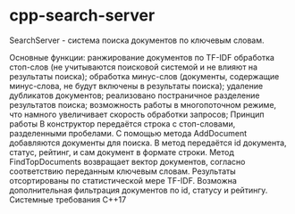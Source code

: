 # cpp-search-server
SearchServer - система поиска документов по ключевым словам.

Основные функции:
ранжирование документов по TF-IDF
обработка стоп-слов (не учитываются поисковой системой и не влияют на результаты поиска);
обработка минус-слов (документы, содержащие минус-слова, не будут включены в результаты поиска);
удаление дубликатов документов;
реализовано постраничное разделение результатов поиска;
возможность работы в многопоточном режиме, что намного увеличивает скорость обработки запросов;
Принцип работы
 В конструктор передаётся строка с стоп-словами, разделенными пробелами.
С помощью метода AddDocument добавляются документы для поиска. В метод передаётся id документа, статус, рейтинг, и сам документ в формате строки.
Метод FindTopDocuments возвращает вектор документов, согласно соответствию переданным ключевым словам. Результаты отсортированы по статистической мере TF-IDF. Возможна дополнительная фильтрация документов по id, статусу и рейтингу. 
Системные требования
С++17
